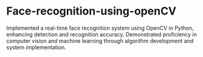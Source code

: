 # Face-recognition-using-openCV
Implemented a real-time face recognition system using OpenCV in Python, enhancing detection and recognition accuracy. Demonstrated proficiency in computer vision and machine learning through algorithm development and system implementation.

